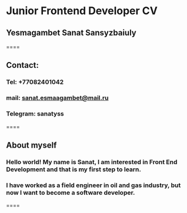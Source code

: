 # Junior Frontend Developer CV #
## Yesmagambet Sanat Sansyzbaiuly 
====
## Contact:
### Tel: +77082401042
### mail: sanat.esmaagambet@mail.ru
### Telegram: sanatyss
====
## About myself
### Hello world! My name is Sanat, I am interested in Front End Development and that is my first step to learn.
### I have worked as a field engineer in oil and gas industry, but now I want to become a software developer.
====





